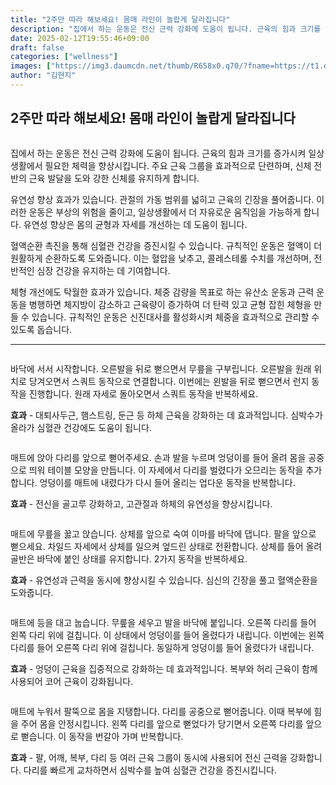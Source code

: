 ```yaml
---
title: "2주만 따라 해보세요! 몸매 라인이 놀랍게 달라집니다"
description: "집에서 하는 운동은 전신 근력 강화에 도움이 됩니다. 근육의 힘과 크기를 증가시켜 일상생활에서 필요한 체력을 향상시킵니다. 주요 근육 그룹을 효과적으로 단련하며, 신체 전반의 근육 발달을 도와 강한 신체를 유지하게 합니다."
date: 2025-02-12T19:55:46+09:00
draft: false
categories: ["wellness"]
images: ["https://img3.daumcdn.net/thumb/R658x0.q70/?fname=https://t1.daumcdn.net/news/202409/23/tenbody/20240923173002269ezsr.jpg", "https://t1.daumcdn.net/news/202409/23/tenbody/20240923173002672zhch.gif", "https://t1.daumcdn.net/news/202409/23/tenbody/20240923173003170vzmm.gif", "https://t1.daumcdn.net/news/202409/23/tenbody/20240923173003611fqiw.gif", "https://t1.daumcdn.net/news/202409/23/tenbody/20240923173003950rahz.gif"]
author: "김현지"
---
```


<h2 >2주만 따라 해보세요! 몸매 라인이 놀랍게 달라집니다</h2> <figure ><img src="https://img3.daumcdn.net/thumb/R658x0.q70/?fname=https://t1.daumcdn.net/news/202409/23/tenbody/20240923173002269ezsr.jpg" alt=""/></figure> <p>집에서 하는 운동은 전신 근력 강화에 도움이 됩니다. 근육의 힘과 크기를 증가시켜 일상생활에서 필요한 체력을 향상시킵니다. 주요 근육 그룹을 효과적으로 단련하며, 신체 전반의 근육 발달을 도와 강한 신체를 유지하게 합니다.</p> <p>유연성 향상 효과가 있습니다. 관절의 가동 범위를 넓히고 근육의 긴장을 풀어줍니다. 이러한 운동은 부상의 위험을 줄이고, 일상생활에서 더 자유로운 움직임을 가능하게 합니다. 유연성 향상은 몸의 균형과 자세를 개선하는 데 도움이 됩니다.</p> <p>혈액순환 촉진을 통해 심혈관 건강을 증진시킬 수 있습니다. 규칙적인 운동은 혈액이 더 원활하게 순환하도록 도와줍니다. 이는 혈압을 낮추고, 콜레스테롤 수치를 개선하며, 전반적인 심장 건강을 유지하는 데 기여합니다.</p> <p>체형 개선에도 탁월한 효과가 있습니다. 체중 감량을 목표로 하는 유산소 운동과 근력 운동을 병행하면 체지방이 감소하고 근육량이 증가하여 더 탄력 있고 균형 잡힌 체형을 만들 수 있습니다. 규칙적인 운동은 신진대사를 활성화시켜 체중을 효과적으로 관리할 수 있도록 돕습니다.</p> <hr /> <figure ><img src="https://t1.daumcdn.net/news/202409/23/tenbody/20240923173002672zhch.gif" alt=""/></figure> <p>바닥에 서서 시작합니다. 오른발을 뒤로 뻗으면서 무릎을 구부립니다. 오른발을 원래 위치로 당겨오면서 스쿼트 동작으로 연결합니다. 이번에는 왼발을 뒤로 뻗으면서 런지 동작을 진행합니다. 원래 자세로 돌아오면서 스쿼트 동작을 반복하세요.</p> <p><strong>효과</strong> - 대퇴사두근, 햄스트링, 둔근 등 하체 근육을 강화하는 데 효과적입니다. 심박수가 올라가 심혈관 건강에도 도움이 됩니다.</p> <figure ><img src="https://t1.daumcdn.net/news/202409/23/tenbody/20240923173003170vzmm.gif" alt=""/></figure> <p>매트에 앉아 다리를 앞으로 뻗어주세요. 손과 발을 누르며 엉덩이를 들어 올려 몸을 공중으로 띄워 테이블 모양을 만듭니다. 이 자세에서 다리를 벌렸다가 오므리는 동작을 추가합니다. 엉덩이를 매트에 내렸다가 다시 들어 올리는 업다운 동작을 반복합니다.</p> <p><strong>효과</strong> - 전신을 골고루 강화하고, 고관절과 하체의 유연성을 향상시킵니다.</p> <figure ><img src="https://t1.daumcdn.net/news/202409/23/tenbody/20240923173003611fqiw.gif" alt=""/></figure> <p>매트에 무릎을 꿇고 앉습니다. 상체를 앞으로 숙여 이마를 바닥에 댑니다. 팔을 앞으로 뻗으세요. 차일드 자세에서 상체를 일으켜 엎드린 상태로 전환합니다. 상체를 들어 올려 골반은 바닥에 붙인 상태를 유지합니다. 2가지 동작을 반복하세요.</p> <p><strong>효과</strong> - 유연성과 근력을 동시에 향상시킬 수 있습니다. 심신의 긴장을 풀고 혈액순환을 도와줍니다.</p> <figure ><img src="https://t1.daumcdn.net/news/202409/23/tenbody/20240923173003950rahz.gif" alt=""/></figure> <p>매트에 등을 대고 눕습니다. 무릎을 세우고 발을 바닥에 붙입니다. 오른쪽 다리를 들어 왼쪽 다리 위에 걸칩니다. 이 상태에서 엉덩이를 들어 올렸다가 내립니다. 이번에는 왼쪽 다리를 들어 오른쪽 다리 위에 걸칩니다. 동일하게 엉덩이를 들어 올렸다가 내립니다.</p> <p><strong>효과</strong> - 엉덩이 근육을 집중적으로 강화하는 데 효과적입니다. 복부와 허리 근육이 함께 사용되어 코어 근육이 강화됩니다.</p> <figure ><img src="https://t1.daumcdn.net/news/202409/23/tenbody/20240923173004183cdpx.gif" alt=""/></figure> <p>매트에 누워서 팔뚝으로 몸을 지탱합니다. 다리를 공중으로 뻗어줍니다. 이때 복부에 힘을 주어 몸을 안정시킵니다. 왼쪽 다리를 앞으로 뻗었다가 당기면서 오른쪽 다리를 앞으로 뻗습니다. 이 동작을 번갈아 가며 반복합니다.</p> <p><strong>효과</strong> - 팔, 어깨, 복부, 다리 등 여러 근육 그룹이 동시에 사용되어 전신 근력을 강화합니다. 다리를 빠르게 교차하면서 심박수를 높여 심혈관 건강을 증진시킵니다.</p>